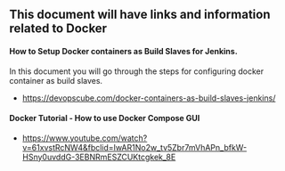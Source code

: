 This document will have links and information related to Docker
--
#### How to Setup Docker containers as Build Slaves for Jenkins.

In this document you will go through the steps for configuring docker container as build slaves.

 * https://devopscube.com/docker-containers-as-build-slaves-jenkins/
 
#### Docker Tutorial - How to use Docker Compose GUI

* https://www.youtube.com/watch?v=61xvstRcNW4&fbclid=IwAR1No2w_tv5Zbr7mVhAPn_bfkW-HSny0uvddG-3EBNRmESZCUKtcgkek_8E
